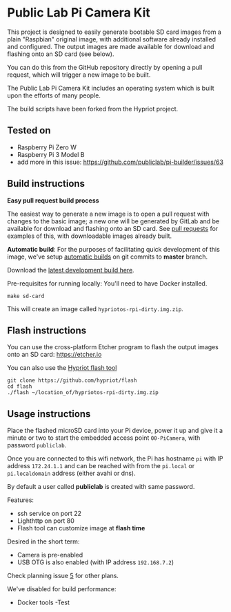 
# Public Lab Pi Camera Kit

This project is designed to easily generate bootable SD card images from a plain "Raspbian" original image, with additional software already installed and configured. The output images are made available for download and flashing onto an SD card (see below). 

You can do this from the GitHub repository directly by opening a pull request, which will trigger a new image to be built. 

The Public Lab Pi Camera Kit includes an operating system which is built upon the efforts of many people.

The build scripts have been forked from the Hypriot project.

## Tested on

* Raspberry Pi Zero W
* Raspberry Pi 3 Model B
* add more in this issue: https://github.com/publiclab/pi-builder/issues/63

## Build instructions

**Easy pull request build process**

The easiest way to generate a new image is to open a pull request with changes to the basic image; a new one will be generated by GitLab and be available for download and flashing onto an SD card. See [pull requests](https://github.com/publiclab/image-builder-pi/pulls) for examples of this, with downloadable images already built. 

**Automatic build**: For the purposes of facilitating quick development of this image, we've setup [automatic builds](https://jenkins.laboratoriopublico.org/job/Raspberry%20Kit%20Image/) on git commits to **master** branch. 

Download the [latest development build here](https://jenkins.laboratoriopublico.org/job/Raspberry%20Kit%20Image/ws/hypriotos-rpi-dirty.img.zip).

Pre-requisites for running locally: You'll need to have Docker installed.

```
make sd-card
```

This will create an image called `hypriotos-rpi-dirty.img.zip`.

## Flash instructions

You can use the cross-platform Etcher program to flash the output images onto an SD card: https://etcher.io

You can also use the [Hypriot flash tool](https://github.com/hypriot/flash)

```
git clone https://github.com/hypriot/flash
cd flash
./flash ~/location_of/hypriotos-rpi-dirty.img.zip
```

## Usage instructions

Place the flashed microSD card into your Pi device, power it up and give it a minute or two to start the embedded access point `00-PiCamera`, with password `publiclab`.

Once you are connected to this wifi network, the Pi has hostname `pi` with IP address `172.24.1.1` and can be reached with from the `pi.local` or `pi.localdomain` address (either avahi or dns).

By default a user called **publiclab** is created with same password.

Features:
  - ssh service on port 22
  - Lighthttp on port 80
  - Flash tool can customize image at **flash time**

Desired in the short term:
  - Camera is pre-enabled
  - USB OTG is also enabled (with IP address `192.168.7.2`)

Check planning issue [5](https://github.com/publiclab/image-builder-rpi/issues/5) for other plans.

We've disabled for build performance:
  - Docker tools
-Test
